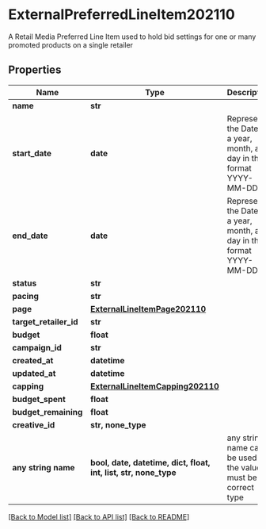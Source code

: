 # ExternalPreferredLineItem202110

A Retail Media Preferred Line Item used to hold bid settings for one or many promoted products on a single retailer

## Properties
Name | Type | Description | Notes
------------ | ------------- | ------------- | -------------
**name** | **str** |  | 
**start_date** | **date** | Represents the Date as a year, month, and day in the format YYYY-MM-DD | 
**end_date** | **date** | Represents the Date as a year, month, and day in the format YYYY-MM-DD | 
**status** | **str** |  | 
**pacing** | **str** |  | 
**page** | [**ExternalLineItemPage202110**](ExternalLineItemPage202110.md) |  | 
**target_retailer_id** | **str** |  | 
**budget** | **float** |  | 
**campaign_id** | **str** |  | 
**created_at** | **datetime** |  | 
**updated_at** | **datetime** |  | 
**capping** | [**ExternalLineItemCapping202110**](ExternalLineItemCapping202110.md) |  | [optional] 
**budget_spent** | **float** |  | [optional] 
**budget_remaining** | **float** |  | [optional] 
**creative_id** | **str, none_type** |  | [optional] 
**any string name** | **bool, date, datetime, dict, float, int, list, str, none_type** | any string name can be used but the value must be the correct type | [optional]

[[Back to Model list]](../README.md#documentation-for-models) [[Back to API list]](../README.md#documentation-for-api-endpoints) [[Back to README]](../README.md)


